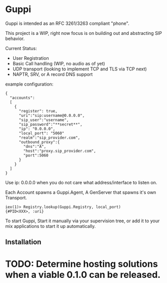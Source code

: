 # Guppi

Guppi is intended as an RFC 3261/3263 compliant "phone".

This project is a WIP, right now focus is on building out and abstracting SIP behavior.

Current Status:
  - User Registration
  - Basic Call handling (WIP, no audio as of yet)
  - UDP transport (looking to implement TCP and TLS via TCP next)
  - NAPTR, SRV, or A record DNS support

example configuration:
```
{
  "accounts": 
  [
    {
      "register": true,
      "uri":"sip:username@0.0.0.0",
      "sip_user":"username",
      "sip_password":"**secret**",
      "ip": "0.0.0.0",
      "local_port": "5060"
      "realm":"sip_provider.com",
      "outbound_proxy":{
        "dns":"A",
        "host":"proxy.sip_provider.com",
        "port":5060
      }
    }
  ]
}
```
Use ip: 0.0.0.0 when you do not care what address/interface to listen on.

Each Account spawns a Guppi.Agent, A GenServer that spawns it's own Transport.

```
iex(1)> Registry.lookup(Guppi.Registry, local_port)
{#PID<XXX>, :uri}
```

To start Guppi, Start it manually via your supervision tree, or add it to your mix applications to start it up automatically.

## Installation

# TODO: Determine hosting solutions when a viable 0.1.0 can be released.

